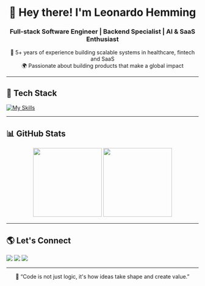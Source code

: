 <h1 align="center">👋 Hey there! I'm Leonardo Hemming</h1>
<h3 align="center">Full-stack Software Engineer | Backend Specialist | AI & SaaS Enthusiast</h3>

<p align="center">
  💼 5+ years of experience building scalable systems in healthcare, fintech and SaaS <br/>
  🌍 Passionate about building products that make a global impact
</p>

---

## 🚀 Tech Stack

[![My Skills](https://skillicons.dev/icons?i=java,php,nodejs,ts,react,postgres,mysql,aws,docker,git,linux)](https://skillicons.dev)

---

## 📊 GitHub Stats

<div align="center">
  <img height="180em" src="https://github-readme-stats-sigma-five.vercel.app/api?username=LdSH-dev&show_icons=true&theme=gruvbox&include_all_commits=true&count_private=true"/>
  <img height="180em" src="https://github-readme-stats-sigma-five.vercel.app/api/top-langs/?username=LdSH-dev&layout=compact&theme=gruvbox&langs_count=8"/>
</div>

---

## 🌎 Let's Connect

<a href="mailto:leonardohemming@gmail.com"><img src="https://img.shields.io/badge/-Gmail-D14836?style=for-the-badge&logo=gmail&logoColor=white" /></a>
<a href="https://www.linkedin.com/in/leonardo-hemming/" target="_blank"><img src="https://img.shields.io/badge/-LinkedIn-%230077B5?style=for-the-badge&logo=linkedin&logoColor=white" /></a>
<a href="https://instagram.com/leonardohemming" target="_blank"><img src="https://img.shields.io/badge/-Instagram-%23E4405F?style=for-the-badge&logo=instagram&logoColor=white" /></a>

---

<p align="center">🧠 “Code is not just logic, it's how ideas take shape and create value.”</p>
